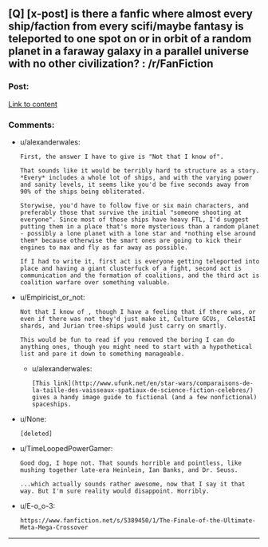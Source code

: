 ## [Q] [x-post] is there a fanfic where almost every ship/faction from every scifi/maybe fantasy is teleported to one spot on or in orbit of a random planet in a faraway galaxy in a parallel universe with no other civilization? : /r/FanFiction

### Post:

[Link to content](http://www.reddit.com/r/FanFiction/comments/2dxz6x/is_there_a_fanfic_where_almost_every_shipfaction/)

### Comments:

- u/alexanderwales:
  ```
  First, the answer I have to give is "Not that I know of".

  That sounds like it would be terribly hard to structure as a story. *Every* includes a whole lot of ships, and with the varying power and sanity levels, it seems like you'd be five seconds away from 90% of the ships being obliterated.

  Storywise, you'd have to follow five or six main characters, and preferably those that survive the initial "someone shooting at everyone". Since most of those ships have heavy FTL, I'd suggest putting them in a place that's more mysterious than a random planet - possibly a lone planet with a lone star and *nothing else around them* because otherwise the smart ones are going to kick their engines to max and fly as far away as possible.

  If I had to write it, first act is everyone getting teleported into place and having a giant clusterfuck of a fight, second act is communication and the formation of coalitions, and the third act is coalition warfare over something valuable.
  ```

- u/Empiricist_or_not:
  ```
  Not that I know of , though I have a feeling that if there was, or even if there was not they'd just make it, Culture GCUs,  CelestAI shards, and Jurian tree-ships would just carry on smartly.

  This would be fun to read if you removed the boring I can do anything ones, though you might need to start with a hypothetical list and pare it down to something manageable.
  ```

  - u/alexanderwales:
    ```
    [This link](http://www.ufunk.net/en/star-wars/comparaisons-de-la-taille-des-vaisseaux-spatiaux-de-science-fiction-celebres/) gives a handy image guide to fictional (and a few nonfictional) spaceships.
    ```

- u/None:
  ```
  [deleted]
  ```

- u/TimeLoopedPowerGamer:
  ```
  Good dog, I hope not. That sounds horrible and pointless, like mushing together late-era Heinlein, Ian Banks, and Dr. Seuss.

  ...which actually sounds rather awesome, now that I say it that way. But I'm sure reality would disappoint. Horribly.
  ```

- u/E-o_o-3:
  ```
  https://www.fanfiction.net/s/5389450/1/The-Finale-of-the-Ultimate-Meta-Mega-Crossover
  ```

---

